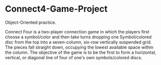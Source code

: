 # Connect4-Game-Project

Object-Oriented practice.

Connect Four is a two-player connection game in which the players first choose a symbol/color and then take turns dropping one Symbol/colored disc 
from the top into a seven-column, six-row vertically suspended grid. The pieces fall straight down, occupying the lowest available space within the column. 
The objective of the game is to be the first to form a horizontal, vertical, or diagonal line of four of one's own symbols/colored discs.
